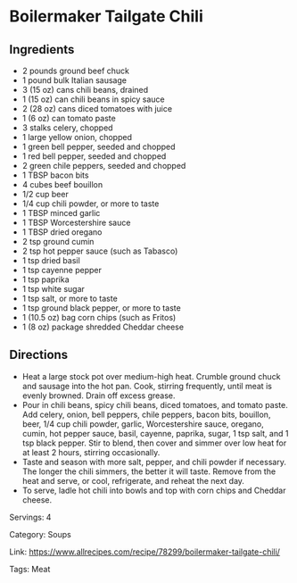 # Boilermaker Tailgate Chili

## Ingredients

- 2 pounds ground beef chuck
- 1 pound bulk Italian sausage
- 3 (15 oz) cans chili beans, drained
- 1 (15 oz) can chili beans in spicy sauce
- 2 (28 oz) cans diced tomatoes with juice
- 1 (6 oz) can tomato paste
- 3 stalks celery, chopped
- 1 large yellow onion, chopped
- 1 green bell pepper, seeded and chopped
- 1 red bell pepper, seeded and chopped
- 2 green chile peppers, seeded and chopped
- 1 TBSP bacon bits
- 4 cubes beef bouillon
- 1/2 cup beer
- 1/4 cup chili powder, or more to taste
- 1 TBSP minced garlic
- 1 TBSP Worcestershire sauce
- 1 TBSP dried oregano
- 2 tsp ground cumin
- 2 tsp hot pepper sauce (such as Tabasco)
- 1 tsp dried basil
- 1 tsp cayenne pepper
- 1 tsp paprika
- 1 tsp white sugar
- 1 tsp salt, or more to taste
- 1 tsp ground black pepper, or more to taste
- 1 (10.5 oz) bag corn chips (such as Fritos)
- 1 (8 oz) package shredded Cheddar cheese

## Directions

- Heat a large stock pot over medium-high heat. Crumble ground chuck and sausage into the hot pan. Cook, stirring frequently, until meat is evenly browned. Drain off excess grease.
- Pour in chili beans, spicy chili beans, diced tomatoes, and tomato paste. Add celery, onion, bell peppers, chile peppers, bacon bits, bouillon, beer, 1/4 cup chili powder, garlic, Worcestershire sauce, oregano, cumin, hot pepper sauce, basil, cayenne, paprika, sugar, 1 tsp salt, and 1 tsp black pepper. Stir to blend, then cover and simmer over low heat for at least 2 hours, stirring occasionally.
- Taste and season with more salt, pepper, and chili powder if necessary. The longer the chili simmers, the better it will taste. Remove from the heat and serve, or cool, refrigerate, and reheat the next day.
- To serve, ladle hot chili into bowls and top with corn chips and Cheddar cheese.

Servings: 4

Category: Soups

Link: https://www.allrecipes.com/recipe/78299/boilermaker-tailgate-chili/

Tags: Meat

